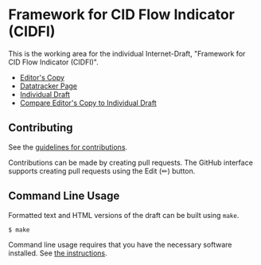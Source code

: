 # Framework for CID Flow Indicator (CIDFI)

This is the working area for the individual Internet-Draft, "Framework for CID Flow Indicator (CIDFI)".

* [Editor's Copy](https://danwing.github.io/cidfi/#go.draft-wing-cidfi.html)
* [Datatracker Page](https://datatracker.ietf.org/doc/draft-wing-cidfi)
* [Individual Draft](https://datatracker.ietf.org/doc/html/draft-wing-cidfi)
* [Compare Editor's Copy to Individual Draft](https://danwing.github.io/cidfi/#go.draft-wing-cidfi.diff)


## Contributing

See the
[guidelines for contributions](https://github.com/danwing/cidfi/blob/main/CONTRIBUTING.md).

Contributions can be made by creating pull requests.
The GitHub interface supports creating pull requests using the Edit (✏) button.


## Command Line Usage

Formatted text and HTML versions of the draft can be built using `make`.

```sh
$ make
```

Command line usage requires that you have the necessary software installed.  See
[the instructions](https://github.com/martinthomson/i-d-template/blob/main/doc/SETUP.md).

